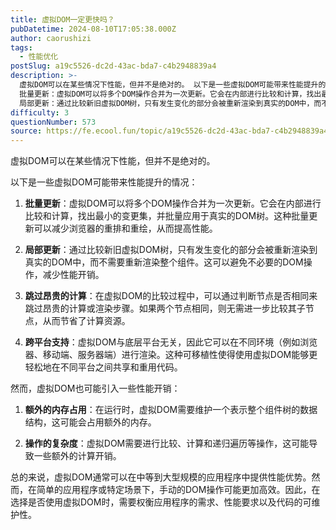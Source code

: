 ```yaml
---
title: 虚拟DOM一定更快吗？
pubDatetime: 2024-08-10T17:05:38.000Z
author: caorushizi
tags:
  - 性能优化
postSlug: a19c5526-dc2d-43ac-bda7-c4b2948839a4
description: >-
  虚拟DOM可以在某些情况下性能，但并不是绝对的。 以下是一些虚拟DOM可能带来性能提升的情况：
  批量更新：虚拟DOM可以将多个DOM操作合并为一次更新。它会在内部进行比较和计算，找出最小的变更集，并批量应用于真实的DOM树。这种批量更新可以减少浏览器的重排和重绘，从而提高性能。
  局部更新：通过比较新旧虚拟DOM树，只有发生变化的部分会被重新渲染到真实的DOM中，而不需要重新渲染整个组件。这可以避免
difficulty: 3
questionNumber: 573
source: https://fe.ecool.fun/topic/a19c5526-dc2d-43ac-bda7-c4b2948839a4
---
```


虚拟DOM可以在某些情况下性能，但并不是绝对的。

以下是一些虚拟DOM可能带来性能提升的情况：

1. **批量更新**：虚拟DOM可以将多个DOM操作合并为一次更新。它会在内部进行比较和计算，找出最小的变更集，并批量应用于真实的DOM树。这种批量更新可以减少浏览器的重排和重绘，从而提高性能。

2. **局部更新**：通过比较新旧虚拟DOM树，只有发生变化的部分会被重新渲染到真实的DOM中，而不需要重新渲染整个组件。这可以避免不必要的DOM操作，减少性能开销。

3. **跳过昂贵的计算**：在虚拟DOM的比较过程中，可以通过判断节点是否相同来跳过昂贵的计算或渲染步骤。如果两个节点相同，则无需进一步比较其子节点，从而节省了计算资源。

4. **跨平台支持**：虚拟DOM与底层平台无关，因此它可以在不同环境（例如浏览器、移动端、服务器端）进行渲染。这种可移植性使得使用虚拟DOM能够更轻松地在不同平台之间共享和重用代码。

然而，虚拟DOM也可能引入一些性能开销：

1. **额外的内存占用**：在运行时，虚拟DOM需要维护一个表示整个组件树的数据结构，这可能会占用额外的内存。

2. **操作的复杂度**：虚拟DOM需要进行比较、计算和递归遍历等操作，这可能导致一些额外的计算开销。

总的来说，虚拟DOM通常可以在中等到大型规模的应用程序中提供性能优势。然而，在简单的应用程序或特定场景下，手动的DOM操作可能更加高效。因此，在选择是否使用虚拟DOM时，需要权衡应用程序的需求、性能要求以及代码的可维护性。
